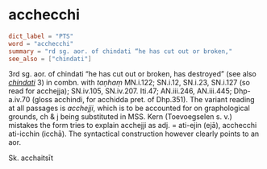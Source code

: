 # acchecchi

``` toml
dict_label = "PTS"
word = "acchecchi"
summary = "rd sg. aor. of chindati “he has cut out or broken,"
see_also = ["chindati"]
```

3rd sg. aor. of chindati “he has cut out or broken, has destroyed” (see also *[chindati](chindati.md)* 3) in combn. with *taṇhaṃ* MN.i.122; SN.i.12, SN.i.23, SN.i.127 (so read for acchejja); SN.iv.105, SN.iv.207. Iti.47; AN.iii.246, AN.iii.445; Dhp\-a.iv.70 (gloss acchindi, for acchidda pret. of Dhp.351). The variant reading at all passages is *acchejji*, which is to be accounted for on graphological grounds, ch & j being substituted in MSS. Kern (Toevoegselen s. v.) mistakes the form tries to explain acchejji as adj. = ati\-ejin (ejā), acchecchi ati\-icchin (icchā). The syntactical construction however clearly points to an aor.

Sk. acchaitsīt

